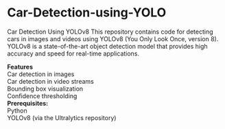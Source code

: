 # Car-Detection-using-YOLO
Car Detection Using YOLOv8
This repository contains code for detecting cars in images and videos using YOLOv8 (You Only Look Once, version 8). YOLOv8 is a state-of-the-art object detection model that provides high accuracy and speed for real-time applications.

<b>Features</b>
</br>Car detection in images
</br>Car detection in video streams
</br>Bounding box visualization
</br>Confidence thresholding
</br><b>Prerequisites:</b>
</br>Python
</br>YOLOv8 (via the Ultralytics repository)
